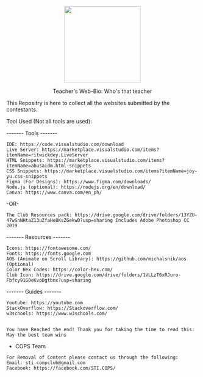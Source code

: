 <p align="center"><img src="https://user-images.githubusercontent.com/114017269/193080628-5109566e-5aa8-49e6-9dfe-db0d2d69a4e6.png" width="200" height="200"></p>

<p align="center">Teacher's Web-Bio: Who's that teacher</p>


This Repositry is here to collect all the websites submitted by the contestants.


Tool Used (Not all tools are used):

------- Tools -------

    IDE: https://code.visualstudio.com/download
    Live Server: https://marketplace.visualstudio.com/items?itemName=ritwickdey.LiveServer
    HTML Snippets: https://marketplace.visualstudio.com/items?itemName=abusaidm.html-snippets
    CSS Snippets: https://marketplace.visualstudio.com/items?itemName=joy-yu.css-snippets
    Figma (For Designs): https://www.figma.com/downloads/
    Node.js (optional): https://nodejs.org/en/download/
    Canva: https://www.canva.com/en_ph/

-OR-

    The Club Resources pack: https://drive.google.com/drive/folders/13YZU-47wSnNHtaZ13uZfaHe8KsZGekwD?usp=sharing Includes Adobe Photoshop CC 2019

------- Resources -------

    Icons: https://fontawesome.com/
    Fonts: https://fonts.google.com
    AOS (Animate on Scroll Library): https://github.com/michalsnik/aos (Optional)
    Color Hex Codes: https://color-hex.com/
    Club Icon: https://drive.google.com/drive/folders/1VLLzT6xRJuro-Fbfcy91GOeKvoDgtbnx?usp=sharing

------- Guides -------

    Youtube: https://youtube.com
    StackOverflow: https://Stackoverflow.com/
    w3schools: https://www.w3schools.com/


    You have Reached the end! Thank you for taking the time to read this. May the best team wins
- COPS Team 

```
For Removal of Content please contact us through the following:
Email: sti.compclub@gmail.com
Facebook: https://facebook.com/STI.COPS/
